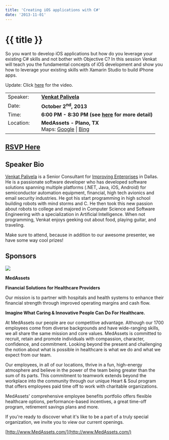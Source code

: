 ```yaml
---
title: 'Creating iOS applications with C#'
date: '2013-11-01'
---
```

# {{ title }}

So you want to develop iOS applications but how do you leverage your existing C# skills and not bother with Objective C? In this session Venkat will teach you the fundamental concepts of iOS development and show you how to leverage your existing skills with Xamarin Studio to build iPhone apps.

Update: Click [here](index.html#video) for the video.

<table><tbody><tr><td>Speaker:</td><td>&nbsp;</td><td><b><a href="http://www.venkatpalivela.com/" title="Venkat Palivela" target="_blank">Venkat Palivela</a></b></td></tr><tr><td>Date:</td><td>&nbsp;</td><td><b>October 2<sup>nd</sup>, 2013</b></td></tr><tr><td valign="top">Time:</td><td>&nbsp;</td><td><b>6:00 PM - 8:30 PM (see <a href="../../location/index.html" title="Location">here</a> for more detail)</b></td></tr><tr><td valign="top">Location:</td><td>&nbsp;</td><td><b>MedAssets - Plano, TX</b><br>Maps: <a href="https://goo.gl/maps/1OyNE" target="_blank" title="Google">Google</a> | <a href="http://binged.it/1afBEJ9" target="_blank" title="Bing">Bing</a></td></tr></tbody></table>

## [RSVP Here](https://creatingiosappswithcsharp.eventbrite.com/)

## Speaker Bio

[Venkat Palivela](http://www.venkatpalivela.com/ "Venkat Palivela") is a Senior Consultant for [Improving Enterprises](http://improvingenterprises.com) in Dallas. He is a passionate software developer who has developed software solutions spanning multiple platforms (.NET, Java, iOS, Android) for semiconductor automation equipment, financial, high tech avionics and email security industries. He got his start programming in high school building robots with mind storms and C. He then took this new passion about robots to college and majored in Computer Science and Software Engineering with a specialization in Artificial Intelligence. When not programming, Venkat enjoys geeking out about food, playing guitar, and traveling.

Make sure to attend, because in addition to our awesome presenter, we have some way cool prizes!

## Sponsors

[![](http://northdallas.net/files/sponsor/MedAssetsLogo.jpg)](http://www.medassets.com)

**MedAssets**

**Financial Solutions for Healthcare Providers**

Our mission is to partner with hospitals and health systems to enhance their financial strength through improved operating margins and cash flow.

**Imagine What Caring & Innovative People Can Do For Healthcare.**

At MedAssets our people are our competitive advantage. Although our 1700 employees come from diverse backgrounds and have wide-ranging skills, we all share the same mission and core values. MedAssets is committed to recruit, retain and promote individuals with compassion, character, confidence, and commitment. Looking beyond the present and challenging the notion about what is possible in healthcare is what we do and what we expect from our team.

Our employees, in all of our locations, thrive in a fun, high-energy atmosphere and believe in the power of the team being greater than the sum of its parts. This commitment to teamwork extends beyond the workplace into the community through our unique Heart & Soul program that offers employees paid time off to work with charitable organizations.

MedAssets' comprehensive employee benefits portfolio offers flexible healthcare options, performance-based incentives, a great time-off program, retirement savings plans and more.

If you're ready to discover what it's like to be a part of a truly special organization, we invite you to view our current openings.

[http://www.MedAssets.com/](http://www.MedAssets.com/)
    

